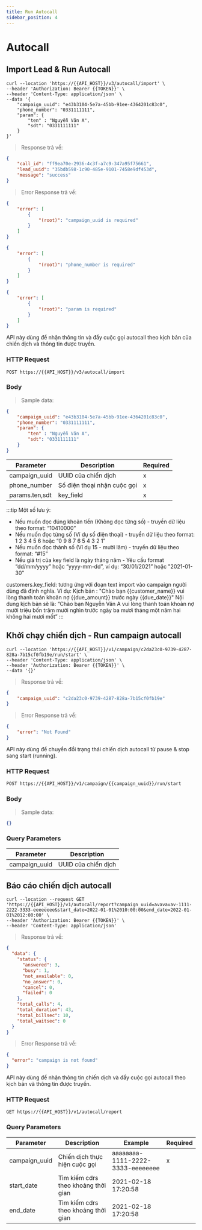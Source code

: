 ```yaml
---
title: Run Autocall
sidebar_position: 4
---
```

# Autocall

## Import Lead & Run Autocall

```shell
curl --location 'https://{{API_HOST}}/v3/autocall/import' \
--header 'Authorization: Bearer {{TOKEN}}' \
--header 'Content-Type: application/json' \
--data '{
    "campaign_uuid": "e43b3104-5e7a-45bb-91ee-4364201c83c0",
    "phone_number": "0331111111",
    "param": {
        "ten" : "Nguyễn Văn A",
        "sdt": "0331111111"
    }
}'
```

> Response trả về:

```json
{
    "call_id": "ff9ea70e-2936-4c3f-a7c9-347a95f75661",
    "lead_uuid": "35bdb598-1c90-485e-9101-7458e9df453d",
    "message": "success"
}
```

> Error Response trả về:

```json
{
    "error": [
        {
            "(root)": "campaign_uuid is required"
        }
    ]
}
```

```json
{
    "error": [
        {
            "(root)": "phone_number is required"
        }
    ]
}
```

```json
{
    "error": [
        {
            "(root)": "param is required"
        }
    ]
}
```

API này dùng để nhận thông tin và đẩy cuộc gọi autocall theo kịch bản của chiến dịch và thông tin được truyền.

### HTTP Request

`POST https://{{API_HOST}}/v3/autocall/import`

### Body

> Sample data:

```json
{
    "campaign_uuid": "e43b3104-5e7a-45bb-91ee-4364201c83c0",
    "phone_number": "0331111111",
    "param": {
        "ten" : "Nguyễn Văn A",
        "sdt": "0331111111"
    }
}
```

| Parameter      | Description                 | Required |
| -------------- | --------------------------- | -------- |
| campaign_uuid  | UUID của chiến dịch         | x        |
| phone_number   | Số điện thoại nhận cuộc gọi | x        |
| params.ten,sdt | key_field                   | x        |

:::tip
Một số lưu ý:
- Nếu muốn đọc đúng khoản tiền (Không đọc từng số) - truyền dữ liệu theo format: “10410000”
- Nếu muốn đọc từng số (Ví dụ số điện thoại) - truyền dữ liệu theo format: 1 2 3 4 5 6 hoặc “0 9 8 7 6 5 4 3 2 1”
- Nếu muốn đọc thành số (Ví dụ 15 - mười lăm) - truyền dữ liệu theo format: “#15”
- Nếu giá trị của key field là ngày tháng năm - Yêu cầu format “dd/mm/yyyy” hoặc “yyyy-mm-dd”, ví dụ: “30/01/2021” hoặc "2021-01-30"

customers.key_field: tương ứng với đoạn text import vào campaign người dùng đã định nghĩa.
Ví dụ:
    Kịch bản : "Chào bạn {{customer_name}} vui lòng thanh toán khoản nợ {{due_amount}} trước ngày {{due_date}}"
    Nội dung kịch bản sẽ là: “Chào bạn Nguyễn Văn A vui lòng thanh toán khoản nợ mười triệu bốn trăm mười nghìn trước ngày ba mươi tháng một năm hai không hai mươi mốt”
:::

## Khởi chạy chiến dịch - Run campaign autocall

```shell
curl --location 'https://{{API_HOST}}/v1/campaign/c2da23c0-9739-4287-828a-7b15cf0fb19e/run/start' \
--header 'Content-Type: application/json' \
--header 'Authorization: Bearer {{TOKEN}}' \
--data '{}'
```

> Response trả về:

```json
{
    "campaign_uuid": "c2da23c0-9739-4287-828a-7b15cf0fb19e"
}
```

> Error Response trả về:

```json
{
    "error": "Not Found"
}
```

API này dùng để chuyển đổi trạng thái chiến dịch autocall từ pause & stop sang start (running).

### HTTP Request

`POST https://{{API_HOST}}/v1/campaign/{{campaign_uuid}}/run/start`

### Body

> Sample data:

```json
{}
```

### Query Parameters

| Parameter     | Description         |
| ------------- | ------------------- |
| campaign_uuid | UUID của chiến dịch |


## Báo cáo chiến dịch autocall

```shell
curl --location --request GET 'https://{{API_HOST}}/v1/autocall/report?campaign_uuid=avavavav-1111-2222-3333-eeeeeeee&start_date=2022-01-01%2010:00:00&end_date=2022-01-01%2012:00:00' \
--header 'Authorization: Bearer {{TOKEN}}' \
--header 'Content-Type: application/json'
```

> Response trả về:

```json
{
  "data": {
    "status": {
      "answered": 3,
      "busy": 1,
      "not_available": 0,
      "no_answer": 0,
      "cancel": 0,
      "failed": 0
    },
    "total_calls": 4,
    "total_duration": 43,
    "total_billsec": 10,
    "total_waitsec": 0
  }
}
```

> Error Response trả về:

```json
{
  "error": "campaign is not found"
}
```

API này dùng để nhận thông tin chiến dịch và đẩy cuộc gọi autocall theo kịch bản và thông tin được truyền.

### HTTP Request

`GET https://{{API_HOST}}/v1/autocall/report`

### Query Parameters

| Parameter     | Description                         | Example                          | Required |
| ------------- | ----------------------------------- | -------------------------------- | -------- |
| campaign_uuid | Chiến dịch thực hiện cuộc gọi       | aaaaaaaa-1111-2222-3333-eeeeeeee | x        |
| start_date    | Tìm kiếm cdrs theo khoảng thời gian | 2021-02-18 17:20:58              |          |
| end_date      | Tìm kiếm cdrs theo khoảng thời gian | 2021-02-18 17:20:58              |          |